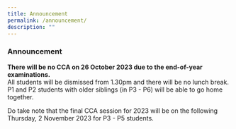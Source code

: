 ```yaml
---
title: Announcement
permalink: /announcement/
description: ""
---
```

### Announcement

**There will be no CCA on 26 October 2023 due to the end-of-year examinations.** <br>All students will be dismissed from 1.30pm and there will be no lunch break. P1 and P2 students with older siblings (in P3 - P6) will be able to go home together.

Do take note that the final CCA session for 2023 will be on the following Thursday, 2 November 2023 for P3 - P5 students.